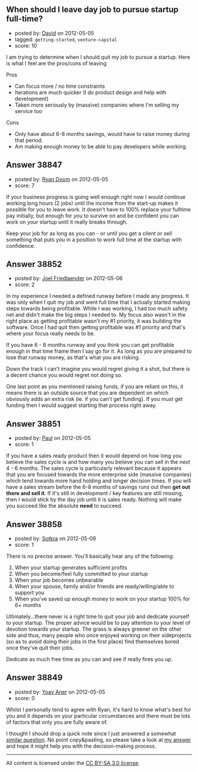 ## When should I leave day job to pursue startup full-time?

- posted by: [David](https://stackexchange.com/users/-1/17828-david) on 2012-05-05
- tagged: `getting-started`, `venture-capital`
- score: 10

I am trying to determine when I should quit my job to pursue a startup. Here is what I feel are the pros/cons of leaving

Pros

 - Can focus more / no time constraints
 - Iterations are much quicker (I do product design and help with development)
 - Taken more seriously by (massive) companies where I'm selling my service too

Cons

- Only have about 6-8 months savings, would have to raise money during that period.
- Am making enough money to be able to pay developers while working.


## Answer 38847

- posted by: [Ryan Doom](https://stackexchange.com/users/-1/5655-ryan-doom) on 2012-05-05
- score: 7

If your business progress is going well enough right now I would continue working long hours (2 jobs) until the income from the start-up makes it possible for you to leave work. It doesn't have to 100% replace your fulltime pay initially, but enough for you to survive on and be confident you can work on your startup until it really breaks through. 

Keep your job for as long as you can - or until you get a client or sell something that puts you in a position to work full time at the startup with confidence. 

 


## Answer 38852

- posted by: [Joel Friedlaender](https://stackexchange.com/users/-1/5543-joel-friedlaender) on 2012-05-06
- score: 2

In my experience I needed a defined runway before I made any progress.  It was only when I quit my job and went full time that I actually started making steps towards being profitable.  While I was working, I had too much safety net and didn't make the big steps I needed to.  My focus also wasn't in the right place as getting profitable wasn't my #1 priority, it was building the software.  Once I had quit then getting profitable was #1 priority and that's where your focus really needs to be.

If you have 6 - 8 months runway and you think you can get profitable enough in that time frame then I say go for it.  As long as you are prepared to lose that runway money, as that's what you are risking.

Down the track I can't imagine you would regret giving it a shot, but there is a decent chance you would regret not doing so.

One last point as you mentioned raising funds, if you are reliant on this, it means there is an outside source that you are dependent on which obviously adds an extra risk (ie. if you can't get funding).  If you must get funding then I would suggest starting that process right away.


## Answer 38851

- posted by: [Paul](https://stackexchange.com/users/-1/1618-paul) on 2012-05-05
- score: 1

If you have a sales ready product then it would depend on how long you believe the sales cycle is and how many you believe you can sell in the next 4 - 6 months.  The sales cycle is particularly relevant because it appears that you are focused towards the more enterprise side (massive companies) which tend towards more hand holding and longer decision times.  If you will have a sales stream before the 6-8 months of savings runs out then **get out there and sell it**.  If it's still in development / key features are still missing, then I would stick by the day job until it is sales ready.  Nothing will make you succeed like the absolute **need** to succeed.



## Answer 38858

- posted by: [Sotkra](https://stackexchange.com/users/-1/10897-sotkra) on 2012-05-06
- score: 1

There is no precise answer. You'll basically hear any of the following:

 1. When your startup generates sufficient profits
 2. When you become/feel fully committed to your startup
 3. When your job becomes unbearable
 4. When your spouse, family and/or friends are ready/willing/able to support you
 5. When you've saved up enough money to work on your startup 100% for 6+ months

Ultimately...there never is a right time to quit your job and dedicate yourself to your startup. The proper advice would be to pay attention to your level of devotion towards your startup. The grass is always greener on the other side and thus, many people who once enjoyed working on their sideprojects (so as to avoid doing their jobs in the first place) find themselves bored once they've quit their jobs.

Dedicate as much free time as you can and see if really fires you up.





## Answer 38849

- posted by: [Yoav Aner](https://stackexchange.com/users/-1/17623-yoav-aner) on 2012-05-05
- score: 0

Whilst I personally tend to agree with Ryan, it's hard to know what's best for you and it depends on your particular circumstances and there must be lots of factors that only you are fully aware of. 

I thought I should drop a quick note since I just answered a somewhat [similar question](http://answers.onstartups.com/q/38814/17623). No point copy&pasting, so please take a look at [my answer](http://answers.onstartups.com/a/38828/17623) and hope it might help you with the decision-making process.



---

All content is licensed under the [CC BY-SA 3.0 license](https://creativecommons.org/licenses/by-sa/3.0/).
